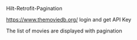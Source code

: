 Hilt-Retrofit-Pagination


https://www.themoviedb.org/ login and get API Key

The list of movies are displayed with pagination